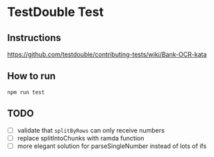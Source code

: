 # TestDouble Test

## Instructions

https://github.com/testdouble/contributing-tests/wiki/Bank-OCR-kata

## How to run

```
npm run test
```

## TODO
- [ ] validate that `splitByRows` can only receive numbers
- [ ] replace splitIntoChunks with ramda function
- [ ] more elegant solution for parseSingleNumber instead of lots of ifs
